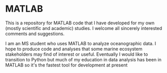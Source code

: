 # MATLAB
This is a repository for MATLAB code that I have developed for my own (mostly scientific and academic) studies.  I welcome all sincerely interested comments and suggestions.

I am an MS student who uses MATLAB to analyze oceanographic data.  I hope to produce code and analyses that some marine ecosystem stakeholders may find of interest or useful.  Eventually I would like to transition to Python but much of my education in data analysis has been in MATLAB so it's the fastest tool for development at present
